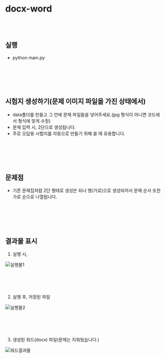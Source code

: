 # docx-word
<br><br>

## 실행
- python main.py
<br><br><br><br><br><br>

## 시험지 생성하기(문제 이미지 파일을 가진 상태에서)
- data폴더를 만들고 그 안에 문제 파일들을 넣어주세요.(jpg 형식이 아니면 코드에서 형식에 맞게 수정)
- 문제 입력 시, 2단으로 생성됩니다.
- 주로 오답용 시험지를 자동으로 만들기 위해 쓸 때 유용합니다.
<br><br><br><br><br><br>

## 문제점
- 기존 문제집처럼 2단 형태로 생성은 되나 행(가로)으로 생성되어서 문제 순서 또한 가로 순으로 나열됩니다.
<br><br><br><br><br><br>

## 결과물 표시
1. 실행 시,

![실행물1](https://user-images.githubusercontent.com/52739724/83047736-bff6bd80-a083-11ea-9077-c184e5917198.PNG)
<br><br><br><br><br>

2. 실행 후, 저장된 파일

![실행물2](https://user-images.githubusercontent.com/52739724/83047760-c8e78f00-a083-11ea-8f7e-ef7e35e9c865.PNG)
<br><br><br><br><br>

3. 생성된 워드(docx) 파일(문제는 지워뒀습니다.)

![워드결과물](https://user-images.githubusercontent.com/52739724/83047771-cd13ac80-a083-11ea-924a-2f43ad2a3d39.PNG)
<br><br><br><br><br>
